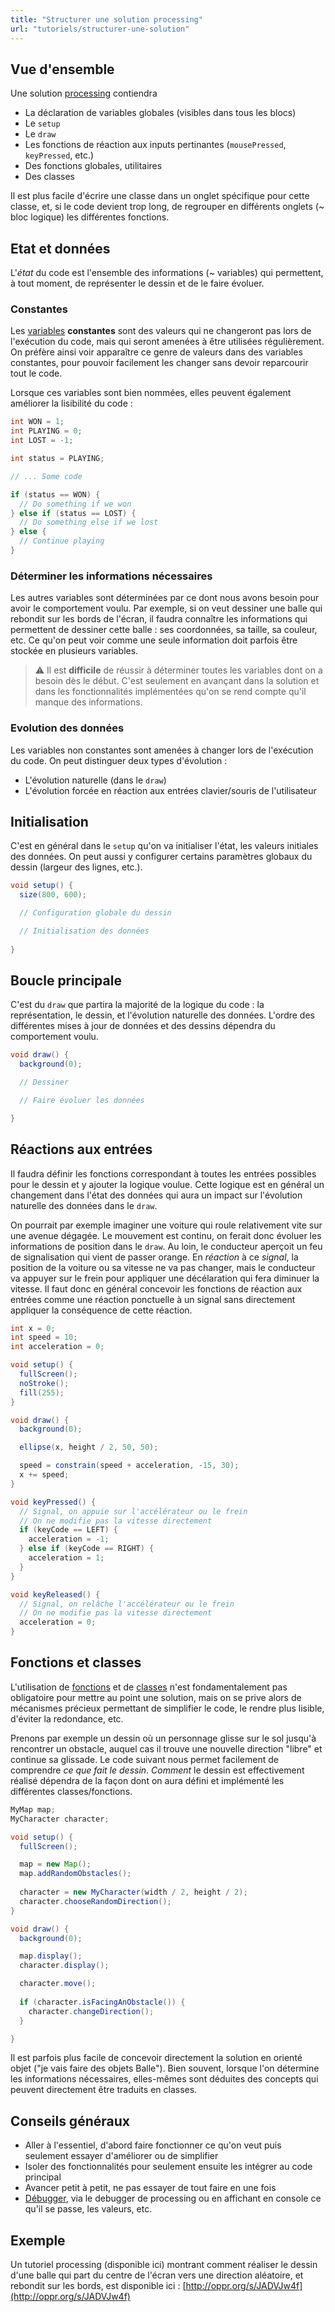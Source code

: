 ```yaml
---
title: "Structurer une solution processing"
url: "tutoriels/structurer-une-solution"
---
```


## Vue d'ensemble
Une solution [processing](cours/11-bases-processing.md) contiendra

-   La déclaration de variables globales (visibles dans tous les blocs)
-   Le `setup`
-   Le `draw`
-   Les fonctions de réaction aux inputs pertinantes (`mousePressed`, `keyPressed`, etc.)
-   Des fonctions globales, utilitaires
-   Des classes

Il est plus facile d'écrire une classe dans un onglet spécifique pour cette classe, et, si le code devient trop long, de regrouper en différents onglets (~ bloc logique) les différentes fonctions.

## Etat et données

L'_état_ du code est l'ensemble des informations (~ variables) qui permettent, à tout moment, de représenter le dessin et de le faire évoluer.

### Constantes

Les [variables](cours/01-variables-litteraux.md) **constantes** sont des valeurs qui ne changeront pas lors de l'exécution du code, mais qui seront amenées à être utilisées régulièrement. On préfère ainsi voir apparaître ce genre de valeurs dans des variables constantes, pour pouvoir facilement les changer sans devoir reparcourir tout le code. 

Lorsque ces variables sont bien nommées, elles peuvent également améliorer la lisibilité du code :

```java
int WON = 1;
int PLAYING = 0;
int LOST = -1;

int status = PLAYING;

// ... Some code

if (status == WON) {
  // Do something if we won
} else if (status == LOST) {
  // Do something else if we lost
} else {
  // Continue playing
}
```

### Déterminer les informations nécessaires

Les autres variables sont déterminées par ce dont nous avons besoin pour avoir le comportement voulu. Par exemple, si on veut dessiner une balle qui rebondit sur les bords de l'écran, il faudra connaître les informations qui permettent de dessiner cette balle : ses coordonnées, sa taille, sa couleur, etc. Ce qu'on peut voir comme une seule information doit parfois être stockée en plusieurs variables.

> ⚠️ Il est **difficile** de réussir à déterminer toutes les variables dont on a besoin dès le début. C'est seulement en avançant dans la solution et dans les fonctionnalités implémentées qu'on se rend compte qu'il manque des informations.

### Evolution des données

Les variables non constantes sont amenées à changer lors de l'exécution du code. On peut distinguer deux types d'évolution :
- L'évolution naturelle (dans le `draw`)
- L'évolution forcée en réaction aux entrées clavier/souris de l'utilisateur

## Initialisation

C'est en général dans le `setup` qu'on va initialiser l'état, les valeurs initiales des données. On peut aussi y configurer certains paramètres globaux du dessin (largeur des lignes, etc.).

```java
void setup() {
  size(800, 600);

  // Configuration globale du dessin

  // Initialisation des données
	
}
```

## Boucle principale

C'est du `draw` que partira la majorité de la logique du code : la représentation, le dessin, et l'évolution naturelle des données. L'ordre des différentes mises à jour de données et des dessins dépendra du comportement voulu.

```java
void draw() {
  background(0);

  // Dessiner

  // Faire évoluer les données

}
```

## Réactions aux entrées

Il faudra définir les fonctions correspondant à toutes les entrées possibles pour le dessin et y ajouter la logique voulue. Cette logique est en général un changement dans l'état des données qui aura un impact sur l'évolution naturelle des données dans le `draw`.

On pourrait par exemple imaginer une voiture qui roule relativement vite sur une avenue dégagée. Le mouvement est continu, on ferait donc évoluer les informations de position dans le `draw`. Au loin, le conducteur aperçoit un feu de signalisation qui vient de passer orange. En *réaction* à ce *signal*, la position de la voiture ou sa vitesse ne va pas changer, mais le conducteur va appuyer sur le frein pour appliquer une décélaration qui fera diminuer la vitesse. Il faut donc en général concevoir les fonctions de réaction aux entrées comme une réaction ponctuelle à un signal sans directement appliquer la conséquence de cette réaction.

```java
int x = 0;
int speed = 10;
int acceleration = 0;

void setup() {
  fullScreen();
  noStroke();
  fill(255);
}

void draw() {
  background(0);

  ellipse(x, height / 2, 50, 50);

  speed = constrain(speed + acceleration, -15, 30);
  x += speed;
}

void keyPressed() {
  // Signal, on appuie sur l'accélérateur ou le frein
  // On ne modifie pas la vitesse directement
  if (keyCode == LEFT) {
    acceleration = -1;  
  } else if (keyCode == RIGHT) {
    acceleration = 1;  
  }
}

void keyReleased() {
  // Signal, on relâche l'accélérateur ou le frein
  // On ne modifie pas la vitesse directement
  acceleration = 0;
}
```

## Fonctions et classes

L'utilisation de [fonctions](cours/06-fonctions.md) et de [classes](cours/09-classes.md) n'est fondamentalement pas obligatoire pour mettre au point une solution, mais on se prive alors de mécanismes précieux permettant de simplifier le code, le rendre plus lisible, d'éviter la redondance, etc.

Prenons par exemple un dessin où un personnage glisse sur le sol jusqu'à rencontrer un obstacle, auquel cas il trouve une nouvelle direction "libre" et continue sa glissade. Le code suivant nous permet facilement de comprendre *ce que fait le dessin*. *Comment* le dessin est effectivement réalisé dépendra de la façon dont on aura défini et implémenté les différentes classes/fonctions.

```java
MyMap map;
MyCharacter character;

void setup() {
  fullScreen();

  map = new Map();
  map.addRandomObstacles();
  
  character = new MyCharacter(width / 2, height / 2);
  character.chooseRandomDirection();
}

void draw() {
  background(0);

  map.display();
  character.display();

  character.move();
  
  if (character.isFacingAnObstacle()) {
    character.changeDirection();
  }

}
```

Il est parfois plus facile de concevoir directement la solution en orienté objet ("je vais faire des objets Balle"). Bien souvent, lorsque l'on détermine les informations nécessaires, elles-mêmes sont déduites des concepts qui peuvent directement être traduits en classes.

## Conseils généraux
- Aller à l'essentiel, d'abord faire fonctionner ce qu'on veut puis seulement essayer d'améliorer ou de simplifier
- Isoler des fonctionnalités pour seulement ensuite les intégrer au code principal
- Avancer petit à petit, ne pas essayer de tout faire en une fois
- [Débugger](tutoriels/debugger.md), via le debugger de processing ou en affichant en console ce qu'il se passe, les valeurs, etc.

## Exemple

Un tutoriel processing (disponible ici) montrant comment réaliser le dessin d'une balle qui part du centre de l'écran vers une direction aléatoire, et rebondit sur les bords, est disponible ici : [http://oppr.org/s/JADVJw4f](http://oppr.org/s/JADVJw4f)
